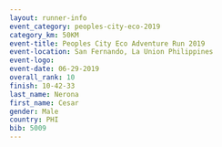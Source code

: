 ```yaml
---
layout: runner-info 
event_category: peoples-city-eco-2019 
category_km: 50KM 
event-title: Peoples City Eco Adventure Run 2019 
event-location: San Fernando, La Union Philippines 
event-logo: 
event-date: 06-29-2019 
overall_rank: 10
finish: 10-42-33
last_name: Nerona
first_name: Cesar
gender: Male
country: PHI
bib: 5009
---
```

